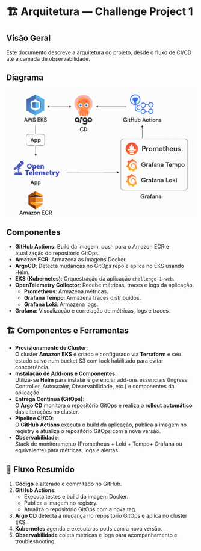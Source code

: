 # 🏗 Arquitetura — Challenge Project 1

## Visão Geral

Este documento descreve a arquitetura do projeto, desde o fluxo de CI/CD até a camada de observabilidade.

## Diagrama

![Diagram Challenge Project 1](./diagram_challenge_image.png)

## Componentes

- **GitHub Actions**: Build da imagem, push para o Amazon ECR e atualização do repositório GitOps.
- **Amazon ECR**: Armazena as imagens Docker.
- **ArgoCD**: Detecta mudanças no GitOps repo e aplica no EKS usando Helm.
- **EKS (Kubernetes)**: Orquestração da aplicação `challenge-1-web`.
- **OpenTelemetry Collector**: Recebe métricas, traces e logs da aplicação.
  - **Prometheus**: Armazena métricas.
  - **Grafana Tempo**: Armazena traces distribuídos.
  - **Grafana Loki**: Armazena logs.
- **Grafana**: Visualização e correlação de métricas, logs e traces.


## 🏗 Componentes e Ferramentas
- **Provisionamento de Cluster**:  
  O cluster **Amazon EKS** é criado e configurado via **Terraform** e seu estado salvo num bucket S3 com lock habilitado para evitar concorrência.
- **Instalação de Add-ons e Componentes**:  
  Utiliza-se **Helm** para instalar e gerenciar add-ons essenciais (Ingress Controller, Autoscaler, Observabilidade, etc.) e componentes da aplicação.
- **Entrega Contínua (GitOps)**:  
  O **Argo CD** monitora o repositório GitOps e realiza o **rollout automático** das alterações no cluster.
- **Pipeline CI/CD**:  
  O **GitHub Actions** executa o build da aplicação, publica a imagem no registry e atualiza o repositório GitOps com a nova versão.
- **Observabilidade**:  
  Stack de monitoramento (Prometheus + Loki + Tempo+ Grafana ou equivalente) para métricas, logs e alertas.

## 🔄 Fluxo Resumido
1. **Código** é alterado e commitado no GitHub.
2. **GitHub Actions**:
   - Executa testes e build da imagem Docker.
   - Publica a imagem no registry.
   - Atualiza o repositório GitOps com a nova tag.
3. **Argo CD** detecta a mudança no repositório GitOps e aplica no cluster EKS.
4. **Kubernetes** agenda e executa os pods com a nova versão.
5. **Observabilidade** coleta métricas e logs para acompanhamento e troubleshooting.
